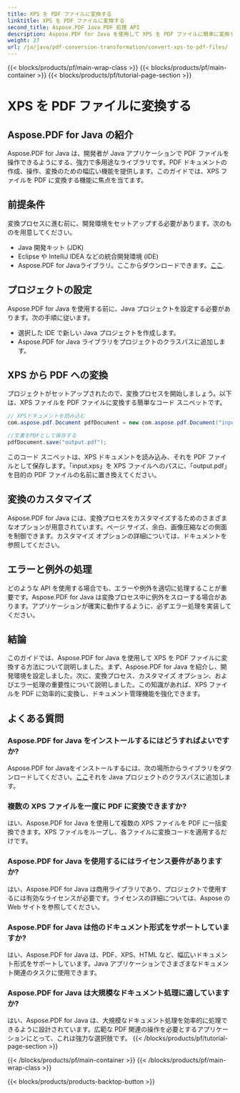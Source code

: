 ```yaml
---
title: XPS を PDF ファイルに変換する
linktitle: XPS を PDF ファイルに変換する
second_title: Aspose.PDF Java PDF 処理 API
description: Aspose.PDF for Java を使用して XPS を PDF ファイルに簡単に変換する方法を学びます。ステップバイステップのガイドでプロセスが簡素化されます。
weight: 27
url: /ja/java/pdf-conversion-transformation/convert-xps-to-pdf-files/
---
```


{{< blocks/products/pf/main-wrap-class >}}
{{< blocks/products/pf/main-container >}}
{{< blocks/products/pf/tutorial-page-section >}}

# XPS を PDF ファイルに変換する


## Aspose.PDF for Java の紹介

Aspose.PDF for Java は、開発者が Java アプリケーションで PDF ファイルを操作できるようにする、強力で多用途なライブラリです。PDF ドキュメントの作成、操作、変換のための幅広い機能を提供します。このガイドでは、XPS ファイルを PDF に変換する機能に焦点を当てます。

## 前提条件

変換プロセスに進む前に、開発環境をセットアップする必要があります。次のものを用意してください。

- Java 開発キット (JDK)
- Eclipse や IntelliJ IDEA などの統合開発環境 (IDE)
-  Aspose.PDF for Javaライブラリ。ここからダウンロードできます。[ここ](https://releases.aspose.com/pdf/java/).

## プロジェクトの設定

Aspose.PDF for Java を使用する前に、Java プロジェクトを設定する必要があります。次の手順に従います。

- 選択した IDE で新しい Java プロジェクトを作成します。
- Aspose.PDF for Java ライブラリをプロジェクトのクラスパスに追加します。

## XPS から PDF への変換

プロジェクトがセットアップされたので、変換プロセスを開始しましょう。以下は、XPS ファイルを PDF ファイルに変換する簡単なコード スニペットです。

```java
// XPSドキュメントを読み込む
com.aspose.pdf.Document pdfDocument = new com.aspose.pdf.Document("input.xps");

//文書をPDFとして保存する
pdfDocument.save("output.pdf");
```

このコード スニペットは、XPS ドキュメントを読み込み、それを PDF ファイルとして保存します。「input.xps」を XPS ファイルへのパスに、「output.pdf」を目的の PDF ファイルの名前に置き換えてください。

## 変換のカスタマイズ

Aspose.PDF for Java には、変換プロセスをカスタマイズするためのさまざまなオプションが用意されています。ページ サイズ、余白、画像圧縮などの側面を制御できます。カスタマイズ オプションの詳細については、ドキュメントを参照してください。

## エラーと例外の処理

どのような API を使用する場合でも、エラーや例外を適切に処理することが重要です。Aspose.PDF for Java は変換プロセス中に例外をスローする場合があります。アプリケーションが確実に動作するように、必ずエラー処理を実装してください。

## 結論

このガイドでは、Aspose.PDF for Java を使用して XPS を PDF ファイルに変換する方法について説明しました。まず、Aspose.PDF for Java を紹介し、開発環境を設定しました。次に、変換プロセス、カスタマイズ オプション、およびエラー処理の重要性について説明しました。この知識があれば、XPS ファイルを PDF に効率的に変換し、ドキュメント管理機能を強化できます。

## よくある質問

### Aspose.PDF for Java をインストールするにはどうすればよいですか?

 Aspose.PDF for Javaをインストールするには、次の場所からライブラリをダウンロードしてください。[ここ](https://releases.aspose.com/pdf/java/)それを Java プロジェクトのクラスパスに追加します。

### 複数の XPS ファイルを一度に PDF に変換できますか?

はい、Aspose.PDF for Java を使用して複数の XPS ファイルを PDF に一括変換できます。XPS ファイルをループし、各ファイルに変換コードを適用するだけです。

### Aspose.PDF for Java を使用するにはライセンス要件がありますか?

はい、Aspose.PDF for Java は商用ライブラリであり、プロジェクトで使用するには有効なライセンスが必要です。ライセンスの詳細については、Aspose の Web サイトを参照してください。

### Aspose.PDF for Java は他のドキュメント形式をサポートしていますか?

はい、Aspose.PDF for Java は、PDF、XPS、HTML など、幅広いドキュメント形式をサポートしています。Java アプリケーションでさまざまなドキュメント関連のタスクに使用できます。

### Aspose.PDF for Java は大規模なドキュメント処理に適していますか?

はい、Aspose.PDF for Java は、大規模なドキュメント処理を効率的に処理できるように設計されています。広範な PDF 関連の操作を必要とするアプリケーションにとって、これは強力な選択肢です。
{{< /blocks/products/pf/tutorial-page-section >}}

{{< /blocks/products/pf/main-container >}}
{{< /blocks/products/pf/main-wrap-class >}}

{{< blocks/products/products-backtop-button >}}
